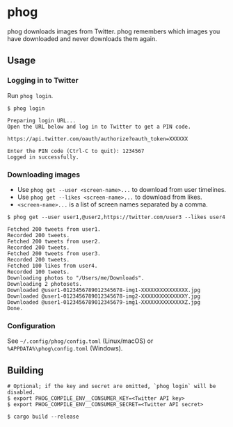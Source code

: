 # phog

phog downloads images from Twitter. phog remembers which images you have downloaded and never downloads them again.

## Usage

### Logging in to Twitter

Run `phog login`.

```
$ phog login

Preparing login URL...
Open the URL below and log in to Twitter to get a PIN code.

https://api.twitter.com/oauth/authorize?oauth_token=XXXXXX

Enter the PIN code (Ctrl-C to quit): 1234567
Logged in successfully.
```

### Downloading images

- Use `phog get --user <screen-name>...` to download from user timelines.
- Use `phog get --likes <screen-name>...` to download from likes.
- `<screen-name>...` is a list of screen names separated by a comma.


```
$ phog get --user user1,@user2,https://twitter.com/user3 --likes user4

Fetched 200 tweets from user1.
Recorded 200 tweets.
Fetched 200 tweets from user2.
Recorded 200 tweets.
Fetched 200 tweets from user3.
Recorded 200 tweets.
Fetched 100 likes from user4.
Recorded 100 tweets.
Downloading photos to "/Users/me/Downloads".
Downloading 2 photosets.
Downloaded @user1-0123456789012345678-img1-XXXXXXXXXXXXXXX.jpg
Downloaded @user1-0123456789012345678-img2-XXXXXXXXXXXXXXY.jpg
Downloaded @user1-0123456789012345679-img1-XXXXXXXXXXXXXXZ.jpg
Done.
```

### Configuration

See `~/.config/phog/config.toml` (Linux/macOS) or `%APPDATA%\phog\config.toml` (Windows).

## Building

```
# Optional; if the key and secret are omitted, `phog login` will be disabled.
$ export PHOG_COMPILE_ENV__CONSUMER_KEY=<Twitter API key>
$ export PHOG_COMPILE_ENV__CONSUMER_SECRET=<Twitter API secret>

$ cargo build --release
```
